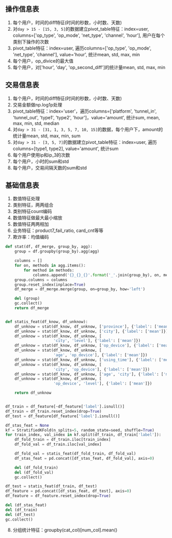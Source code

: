 ## 操作信息表
1. 每个用户，时间的diff特征(时间的秒数，小时数、天数)
2. 对`day > 15 - [15, 3, 5]`的数据建立pivot_table特征：index=user, columns=['op_type', 'op_mode', 'net_type', 'channel', 'hour'], 用户在每个类别下操作的次数
3. pivot_table特征：index=user, 遍历columns=['op_type', 'op_mode', 'net_type', 'channel'], value='hour', 统计mean, std, max, min
4. 每个用户，op_divice的最大值
5. 每个用户，对['hour', 'day', 'op_second_diff']的统计量mean, std, max, min

## 交易信息表
1. 每个用户，时间的diff特征(时间的秒数，小时数、天数)
2. 交易金额做np.log1p处理
3. pivot_table特征：index='user'，遍历columns=['platform', 'tunnel_in', 'tunnel_out', 'type1', 'type2', 'hour']，value='amount', 统计sum, mean, max, min, std, median
4. 对`day > 31 - [31, 1, 3, 5, 7, 10, 15]`的数据，每个用户下，amount的统计量mean, std, max, min, sum
5. 对`day > 31 - [3, 5, 7]`的数据建立pivot_table特征：index=user, 遍历columns=[type1, type2], value='amount', 统计sum
6. 每个用户使用ip和ip_3的次数
7. 每个用户，小时的sum和std
8. 每个用户，交易间隔天数的sum和std

## 基础信息表
1. 数值特征处理
2. 类别特征，两两组合
3. 类别特征count编码
4. 数值特征做最大最小缩放
5. 数值特征两两相加
6. 业务特征：product7_fail_ratio, card_cnt等等
7. 欺诈率：均值编码
```python
def stat(df, df_merge, group_by, agg):
    group = df.groupby(group_by).agg(agg)

    columns = []
    for on, methods in agg.items():
        for method in methods:
            columns.append('{}_{}_{}'.format('_'.join(group_by), on, method))
    group.columns = columns
    group.reset_index(inplace=True)
    df_merge = df_merge.merge(group, on=group_by, how='left')

    del (group)
    gc.collect()
    return df_merge


def statis_feat(df_know, df_unknow):
    df_unknow = stat(df_know, df_unknow, ['province'], {'label': ['mean']})
    df_unknow = stat(df_know, df_unknow, ['city'], {'label': ['mean']})
    df_unknow = stat(df_know, df_unknow, [
                     'city', 'level'], {'label': ['mean']})
    df_unknow = stat(df_know, df_unknow, ['op_device'], {'label': ['mean']})
    df_unknow = stat(df_know, df_unknow, [
                     'age', 'op_device'], {'label': ['mean']})
    df_unknow = stat(df_know, df_unknow, ['using_time'], {'label': ['mean']})
    df_unknow = stat(df_know, df_unknow, [
                     'city', 'op_device'], {'label': ['mean']})
    df_unknow = stat(df_know, df_unknow, ['age', 'city'], {'label': ['mean']})
    df_unknow = stat(df_know, df_unknow, [
                     'op_device', 'level'], {'label': ['mean']})

    return df_unknow


df_train = df_feature[~df_feature['label'].isnull()]
df_train = df_train.reset_index(drop=True)
df_test = df_feature[df_feature['label'].isnull()]

df_stas_feat = None
kf = StratifiedKFold(n_splits=5, random_state=seed, shuffle=True)
for train_index, val_index in kf.split(df_train, df_train['label']):
    df_fold_train = df_train.iloc[train_index]
    df_fold_val = df_train.iloc[val_index]

    df_fold_val = statis_feat(df_fold_train, df_fold_val)
    df_stas_feat = pd.concat([df_stas_feat, df_fold_val], axis=0)

    del (df_fold_train)
    del (df_fold_val)
    gc.collect()

df_test = statis_feat(df_train, df_test)
df_feature = pd.concat([df_stas_feat, df_test], axis=0)
df_feature = df_feature.reset_index(drop=True)

del (df_stas_feat)
del (df_train)
del (df_test)
gc.collect()
```
8. 分组统计特征：groupby(cat_col)[num_col].mean()